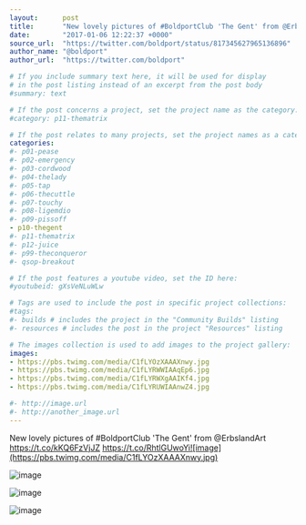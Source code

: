 ```yaml
---
layout:      post
title:       "New lovely pictures of #BoldportClub 'The Gent' from @ErbslandArt"
date:        "2017-01-06 12:22:37 +0000"
source_url:  "https://twitter.com/boldport/status/817345627965136896"
author_name: "@boldport"
author_url:  "https://twitter.com/boldport"

# If you include summary text here, it will be used for display
# in the post listing instead of an excerpt from the post body
#summary: text

# If the post concerns a project, set the project name as the category:
#category: p11-thematrix

# If the post relates to many projects, set the project names as a categories array:
categories:
#- p01-pease
#- p02-emergency
#- p03-cordwood
#- p04-thelady
#- p05-tap
#- p06-thecuttle
#- p07-touchy
#- p08-ligemdio
#- p09-pissoff
- p10-thegent
#- p11-thematrix
#- p12-juice
#- p99-theconqueror
#- qsop-breakout

# If the post features a youtube video, set the ID here:
#youtubeid: gXsVeNLuWLw

# Tags are used to include the post in specific project collections:
#tags:
#- builds # includes the project in the "Community Builds" listing
#- resources # includes the post in the project "Resources" listing

# The images collection is used to add images to the project gallery:
images:
- https://pbs.twimg.com/media/C1fLYOzXAAAXnwy.jpg
- https://pbs.twimg.com/media/C1fLYRWWIAAqEp6.jpg
- https://pbs.twimg.com/media/C1fLYRWXgAAIKf4.jpg
- https://pbs.twimg.com/media/C1fLYRUWIAAnwZ4.jpg

#- http://image.url
#- http://another_image.url
---
```


New lovely pictures of #BoldportClub 'The Gent' from @ErbslandArt https://t.co/kKQ6FzVjJZ https://t.co/RhtlGUwoYi![image](https://pbs.twimg.com/media/C1fLYOzXAAAXnwy.jpg)

![image](https://pbs.twimg.com/media/C1fLYRWWIAAqEp6.jpg)

![image](https://pbs.twimg.com/media/C1fLYRWXgAAIKf4.jpg)

![image](https://pbs.twimg.com/media/C1fLYRUWIAAnwZ4.jpg)


